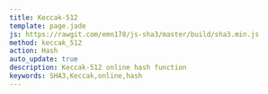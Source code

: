 ```yaml
---
title: Keccak-512
template: page.jade
js: https://rawgit.com/emn178/js-sha3/master/build/sha3.min.js
method: keccak_512
action: Hash
auto_update: true
description: Keccak-512 online hash function
keywords: SHA3,Keccak,online,hash
---
```


